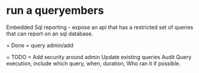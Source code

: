 run a queryembers
======

Embedded Sql reporting - expose an api that has a restricted set of queries that can report on an sql database.

= Done =
query
admin/add

= TODO =
Add security around admin
Update existing queries
Audit Query execution, include which query, when, duration, Who ran it if possible.

